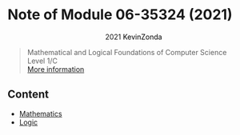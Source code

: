 # Note of Module 06-35324 (2021)

<center>
<span>2021</span>
<a style="text-decoration:none; color: black;" href="https://github.com/KevinZonda">KevinZonda</a>
</center>

> Mathematical and Logical Foundations of Computer Science  
> Level 1/C  
> [More information](https://www.cs.bham.ac.uk/internal/modules/2021/06-35324/)

## Content

- [Mathematics](Mathematics)
- [Logic](Logic)